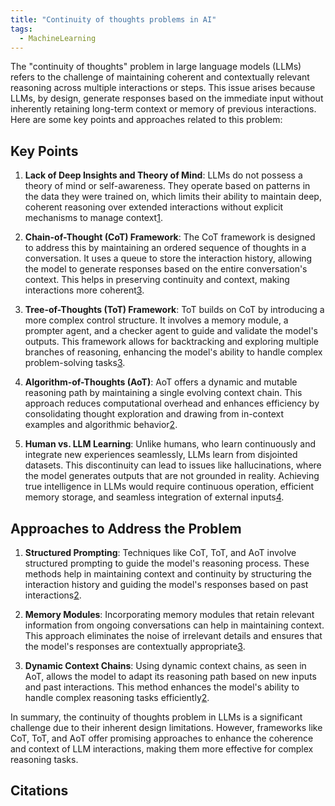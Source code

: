 ```yaml
---
title: "Continuity of thoughts problems in AI"
tags:
  - MachineLearning
---
```


The "continuity of thoughts" problem in large language models (LLMs) refers to the challenge of maintaining coherent and contextually relevant reasoning across multiple interactions or steps. This issue arises because LLMs, by design, generate responses based on the immediate input without inherently retaining long-term context or memory of previous interactions. Here are some key points and approaches related to this problem:

## Key Points

1. **Lack of Deep Insights and Theory of Mind**:
   LLMs do not possess a theory of mind or self-awareness. They operate based on patterns in the data they were trained on, which limits their ability to maintain deep, coherent reasoning over extended interactions without explicit mechanisms to manage context[1].

2. **Chain-of-Thought (CoT) Framework**:
   The CoT framework is designed to address this by maintaining an ordered sequence of thoughts in a conversation. It uses a queue to store the interaction history, allowing the model to generate responses based on the entire conversation's context. This helps in preserving continuity and context, making interactions more coherent[3].

3. **Tree-of-Thoughts (ToT) Framework**:
   ToT builds on CoT by introducing a more complex control structure. It involves a memory module, a prompter agent, and a checker agent to guide and validate the model's outputs. This framework allows for backtracking and exploring multiple branches of reasoning, enhancing the model's ability to handle complex problem-solving tasks[3].

4. **Algorithm-of-Thoughts (AoT)**:
   AoT offers a dynamic and mutable reasoning path by maintaining a single evolving context chain. This approach reduces computational overhead and enhances efficiency by consolidating thought exploration and drawing from in-context examples and algorithmic behavior[2].

5. **Human vs. LLM Learning**:
   Unlike humans, who learn continuously and integrate new experiences seamlessly, LLMs learn from disjointed datasets. This discontinuity can lead to issues like hallucinations, where the model generates outputs that are not grounded in reality. Achieving true intelligence in LLMs would require continuous operation, efficient memory storage, and seamless integration of external inputs[4].

## Approaches to Address the Problem

1. **Structured Prompting**:
   Techniques like CoT, ToT, and AoT involve structured prompting to guide the model's reasoning process. These methods help in maintaining context and continuity by structuring the interaction history and guiding the model's responses based on past interactions[2][3].

2. **Memory Modules**:
   Incorporating memory modules that retain relevant information from ongoing conversations can help in maintaining context. This approach eliminates the noise of irrelevant details and ensures that the model's responses are contextually appropriate[3].

3. **Dynamic Context Chains**:
   Using dynamic context chains, as seen in AoT, allows the model to adapt its reasoning path based on new inputs and past interactions. This method enhances the model's ability to handle complex reasoning tasks efficiently[2].

In summary, the continuity of thoughts problem in LLMs is a significant challenge due to their inherent design limitations. However, frameworks like CoT, ToT, and AoT offer promising approaches to enhance the coherence and context of LLM interactions, making them more effective for complex reasoning tasks.

Citations
---------

[1]: https://news.ycombinator.com/item?id=38474696
[2]: https://towardsdatascience.com/something-of-thought-in-llm-prompting-an-overview-of-structured-llm-reasoning-70302752b390?gi=4d77ffbaf047
[3]: https://weeklyreport.ai/briefings/tree-of-thought-briefing/
[4]: https://www.reddit.com/r/singularity/comments/1cw9r7t/i_just_had_a_thought_about_llm_and_agi/
[5]: https://arxiv.org/html/2401.04925v3

